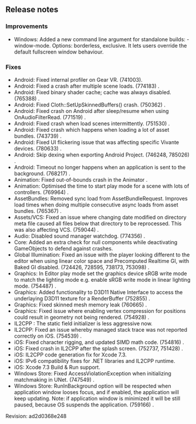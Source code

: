 ## Release notes

### Improvements

-   Windows: Added a new command line argument for standalone builds: -window-mode. Options: borderless, exclusive. It lets users override the default fullscreen window behaviour.

### Fixes

-   Android: Fixed internal profiler on Gear VR. (741003).
-   Android: Fixed a crash after multiple scene loads. (774183) .
-   Android: Fixed binary shader cache; cache was always disabled. (765388) .
-   Android: Fixed Cloth::SetUpSkinnedBuffers() crash. (750362) .
-   Android: Fixed crash on Android after sleep/resume when using OnAudioFilterRead. (771519) .
-   Android: Fixed crash when load scenes intermittently. (751530) .
-   Android: Fixed crash which happens when loading a lot of asset bundles. (743739) .
-   Android: Fixed UI flickering issue that was affecting specific Vivante devices. (780633) .
-   Android: Skip dexing when exporting Android Project. (746248, 785026) .
-   Android: Timeout no longer happens when an application is sent to the background. (768217) .
-   Animation: Fixed out-of-bounds crash in the Animator .
-   Animation: Optimised the time to start play mode for a scene with lots of controllers. (769964) .
-   AssetBundles: Removed sync load from AssetBundleRequest. Improves load times when doing multiple consecutive async loads from asset bundles. (765367) .
-   Assets/VCS: Fixed an issue where changing date modified on directory meta file caused all files below that directory to be reprocessed. This was also affecting VCS. (759044) .
-   Audio: Disabled sound manager watchdog. (774356) .
-   Core: Added an extra check for null components while deactivating GameObjects to defend against crashes.
-   Global Illumination: Fixed an issue with the player looking different to the editor when using linear color space and Precomputed Realtime GI, with Baked GI disabled. (724426, 728595, 738173, 753098) .
-   Graphics: In Editor play mode set the graphics device sRGB write mode to match the lighting mode e.g. enable sRGB write mode in linear lighting mode. (754487) .
-   Graphics: Added functionality to D3D11 Native Interface to access the underlaying D3D11 texture for a RenderBuffer (752855) .
-   Graphics: Fixed skinned mesh memory leak (760665) .
-   Graphics: Fixed issue where enabling vertex compression for positions could result in geometry not being rendered. (754928) .
-   IL2CPP : The static field initializer is less aggressive now.
-   IL2CPP: Fixed an issue whereby managed stack trace was not reported correctly on iOS. (754539) .
-   iOS: Fixed character rigging, and updated SIMD math code. (754816) .
-   iOS: Fixed crash in IL2CPP after the splash screen. (752737, 751428) .
-   iOS: IL2CPP code generation fix for Xcode 7.3.
-   iOS: IPv6 compatibility fixes for .NET libraries and IL2CPP runtime.
-   iOS: Xcode 7.3 Build & Run support.
-   Windows Store: Fixed AccessViolationException when initializing matchmaking in UNet. (747549) .
-   Windows Store: RunInBackground option will be respected when application window looses focus, and if enabled, the application will keep updating. Note: if application window is minimized it will be still paused, because OS suspends the application. (759166) .

Revision: ad2d0368e248
